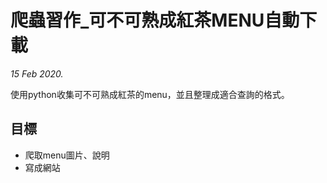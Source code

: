 爬蟲習作_可不可熟成紅茶MENU自動下載
===
_15 Feb 2020._  

使用python收集可不可熟成紅茶的menu，並且整理成適合查詢的格式。

目標
---
* 爬取menu圖片、說明
* 寫成網站
